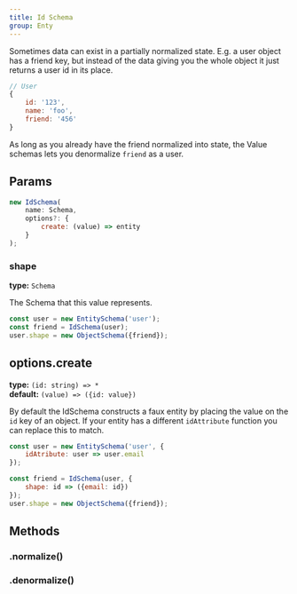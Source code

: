 ```yaml
---
title: Id Schema
group: Enty
---
```


Sometimes data can exist in a partially normalized state. E.g. a user object has a friend key,
but instead of the data giving you the whole object it just returns a user id in its place.

```js
// User
{
    id: '123',
    name: 'foo',
    friend: '456'
}
```

As long as you already have the friend normalized into state, the Value schemas lets you 
denormalize `friend` as a user.


## Params
```js
new IdSchema(
    name: Schema,
    options?: {
        create: (value) => entity
    }
);
```

### shape 
**type:** `Schema`  

The Schema that this value represents.

```js
const user = new EntitySchema('user');
const friend = IdSchema(user);
user.shape = new ObjectSchema({friend});
```

## options.create
**type:** `(id: string) => *`  
**default:** `(value) => ({id: value})`  

By default the IdSchema constructs a faux entity by placing the value on the `id` key of an 
object. If your entity has a different `idAttribute` function you can replace this to match.

```js
const user = new EntitySchema('user', {
    idAtribute: user => user.email
});

const friend = IdSchema(user, {
    shape: id => ({email: id})
});
user.shape = new ObjectSchema({friend});
```



## Methods

### .normalize()
<Normalize />

### .denormalize()
<Denormalize />
